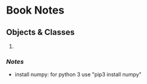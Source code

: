 # Book Notes
## Objects & Classes
1. 

### _Notes_
* install numpy: for python 3 use "pip3 install numpy"


